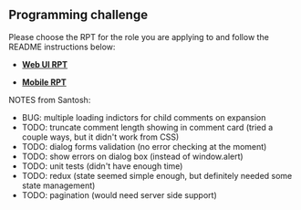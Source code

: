 ## Programming challenge

Please choose the RPT for the role you are applying to and follow the README instructions below:

- **[Web UI RPT](./WebREADME.md)**

- **[Mobile RPT](./MobileREADME.md)**


NOTES from Santosh:
  * BUG: multiple loading indictors for child comments on expansion
  * TODO: truncate comment length showing in comment card (tried a couple ways, but it didn't work from CSS)
  * TODO: dialog forms validation (no error checking at the moment)
  * TODO: show errors on dialog box (instead of window.alert)
  * TODO: unit tests (didn't have enough time)
  * TODO: redux (state seemed simple enough, but definitely needed some state management)
  * TODO: pagination (would need server side support)

